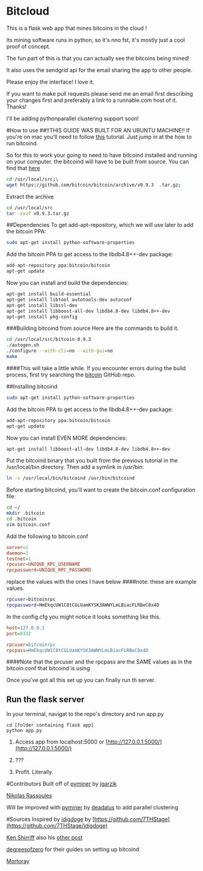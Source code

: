 # Bitcloud

This is a flask web app that mines bitcoins in the cloud !

Its mining software runs in python, so it's nno fst, it's mostly just a cool proof of concept. 

The fun part of this is that you can actually see the bitcoins being mined!

It also uses the sendgrid api for the email sharing the app to other people.

Please enjoy the interface! I love it.


If you want to make pull requests please send me an email first describing your changes first and preferably a link to a runnable.com host of it. Thanks!

I'll be adding pythonparallel clustering support soon!

#How to use
##!!THIS GUIDE WAS BUILT FOR AN UBUNTU MACHINE!!
If you're on mac you'll need to follow [this](https://github.com/bitcoin/bitcoin/blob/master/doc/build-osx.md) tutorial. Just jump in at the how to run bitcoind.

So for this to work your going to need to have bitcoind installed and running on your computer. the bitcoind will have to be built from source. You can find that [here](https://github.com/bitcoin/bitcoin/releases)

```bash 
cd /usr/local/src;\
wget https://github.com/bitcoin/bitcoin/archive/v0.9.3	.tar.gz;
```
Extract the archive
```bash
cd /usr/local/src
tar -zxvf v0.9.3.tar.gz
```

##Dependencies
To get add-apt-repository, which we will use later to add the bitcoin PPA:

```bash
sudo apt-get install python-software-properties
```
Add the bitcoin PPA to get access to the libdb4.8++-dev package:

```bash 
add-apt-repository ppa:bitcoin/bitcoin
apt-get update
```
Now you can install and build the dependencies: 

```bash
apt-get install build-essential
apt-get install libtool autotools-dev autoconf
apt-get install libssl-dev
apt-get install libboost-all-dev libdb4.8-dev libdb4.8++-dev
apt-get install pkg-config
```
###Building bitcoind from source
Here are the commands to build it.
```bash
cd /usr/local/src/bitcoin-0.9.3
./autogen.sh
./configure --with-cli=no --with-gui=no
make
```
####This will take a little while. 
If you encounter errors during the build process, first try searching the [bitcoin](https://github.com/bitcoin/bitcoin) GitHub repo. 

##Installing bitcoind

```bash
sudo apt-get install python-software-properties
```
Add the bitcoin PPA to get access to the libdb4.8++-dev package:

```bash
add-apt-repository ppa:bitcoin/bitcoin
apt-get update
```

Now you can install EVEN MORE dependencies:

```bash
apt-get install libboost-all-dev libdb4.8-dev libdb4.8++-dev
```
Put the bitcoind binary that you built from the previous tutorial in the /usr/local/bin directory. Then add a symlink in /usr/bin:

```bash
ln -s /usr/local/bin/bitcoind /usr/bin/bitcoind
```
Before starting bitcoind, you'll want to create the bitcoin.conf configuration file:
```bash
cd ~/
mkdir .bitcoin
cd .bitcoin
vim bitcoin.conf
```
Add the following to bitcoin.conf 
```conf 
server=1
daemon=1
testnet=1
rpcuser=UNIQUE_RPC_USERNAME
rpcpassword=UNIQUE_RPC_PASSWORD
```
replace the values with the ones I have below
####note: these are example values. 
```bash
rpcuser=bitcoinrpc
rpcpassword=HmEkqcUW1C8tCGLUamKYSK3AWWYLmLBiacFLRBeC8x4D
```
In the config.cfg you might notice it looks something like this.

```cfg 
host=127.0.0.1
port=8332

rpcuser=bitcoinrpc
rpcpass=HmEkqcUW1C8tCGLUamKYSK3AWWYLmLBiacFLRBeC8x4D
```
####Note that the prcuser and the rpcpass are the SAME values as in the bitcoin.conf that bitcoind is using

Once you've got all this set up you can finally run th server.


## Run the flask server

In your terminal, navigat to the repo's directory and run app.py
```
cd [folder containing flask app]
python app.py
```

1. Access app from localhost:5000 or [http://127.0.0.1:5000/](http://127.0.0.1:5000/)

2. ???

3. Profit. Literally.

#Contributors
Built off of [pyminer](https://github.com/jgarzik/pyminer) by [jgarzik](https://github.com/jgarzik)

[Nikolas Rassoules](http://www.gotchagoodside.com/)

Will be improved with [pyminer](https://github.com/daedalus/pyminer) by [deadalus](https://github.com/daedalus/) to add parallel clustering

#Sources
Inspired by [idigdoge](http://www.idigdoge.com/) by [https://github.com/7THStage](https://github.com/7THStage/idigdoge)

[Ken Shirriff](http://www.righto.com/2014/02/bitcoins-hard-way-using-raw-bitcoin.html)
also his [other post](http://www.righto.com/2014/02/bitcoin-mining-hard-way-algorithms.html)

[degreesofzero](https://degreesofzero.com/article/installing-bitcoind-on-ubuntu.html) for their guides on setting up bitcoind

[Mortoray](http://mortoray.com/2014/03/04/http-streaming-of-command-output-in-python-flask/)
